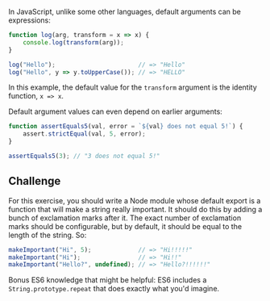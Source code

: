 In JavaScript, unlike some other languages, default arguments can be expressions:

```js
function log(arg, transform = x => x) {
    console.log(transform(arg));
}

log("Hello");                       // => "Hello"
log("Hello", y => y.toUpperCase()); // => "HELLO"
```

In this example, the default value for the `transform` argument is the identity function, `x => x`.

Default argument values can even depend on earlier arguments:

```js
function assertEquals5(val, error = `${val} does not equal 5!`) {
    assert.strictEqual(val, 5, error);
}

assertEquals5(3); // "3 does not equal 5!"
```

## Challenge

For this exercise, you should write a Node module whose default export is a function that will make a string really important.  It should do this by adding a bunch of exclamation marks after it.  The exact number of exclamation marks should be configurable, but by default, it should be equal to the length of the string.  So:

```js
makeImportant("Hi", 5);             // => "Hi!!!!!"
makeImportant("Hi");                // => "Hi!!"
makeImportant("Hello?", undefined); // => "Hello?!!!!!!"
```

Bonus ES6 knowledge that might be helpful: ES6 includes a `String.prototype.repeat` that does exactly what you'd imagine.

